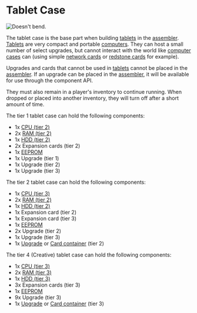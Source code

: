 # Tablet Case

![Doesn't bend.](oredict:oc:tabletCase1)

The tablet case is the base part when building [tablets](tablet.md) in the [assembler](../block/assembler.md). [Tablets](tablet.md) are very compact and portable [computers](../general/computer.md). They can host a small number of select upgrades, but cannot interact with the world like [computer cases](../block/case1.md) can (using simple [network cards](lanCard.md) or [redstone cards](redstoneCard1.md) for example).

Upgrades and cards that cannot be used in [tablets](tablet.md) cannot be placed in the [assembler](../block/assembler.md). If an upgrade can be placed in the [assembler](../block/assembler.md), it will be available for use through the component API. 

They must also remain in a player's inventory to continue running. When dropped or placed into another inventory, they will turn off after a short amount of time.

The tier 1 tablet case can hold the following components:
- 1x [CPU (tier 2)](cpu2.md)
- 2x [RAM (tier 2)](ram3.md)
- 1x [HDD (tier 2)](hdd2.md)
- 2x Expansion cards (tier 2)
- 1x [EEPROM](eeprom.md)
- 1x Upgrade (tier 1)
- 1x Upgrade (tier 2)
- 1x Upgrade (tier 3)

The tier 2 tablet case can hold the following components:
- 1x [CPU (tier 3)](cpu3.md)
- 2x [RAM (tier 2)](ram3.md)
- 1x [HDD (tier 2)](hdd2.md)
- 1x Expansion card (tier 2)
- 1x Expansion card (tier 3)
- 1x [EEPROM](eeprom.md)
- 2x Upgrade (tier 2)
- 1x Upgrade (tier 3)
- 1x [Upgrade](upgradeContainer2.md) or [Card container](cardContainer2.md) (tier 2)

The tier 4 (Creative) tablet case can hold the following components:
- 1x [CPU (tier 3)](cpu3.md)
- 2x [RAM (tier 3)](ram5.md)
- 1x [HDD (tier 3)](hdd3.md)
- 3x Expansion cards (tier 3)
- 1x [EEPROM](eeprom.md)
- 9x Upgrade (tier 3)
- 1x [Upgrade](upgradeContainer3.md) or [Card container](cardContainer3.md) (tier 3)